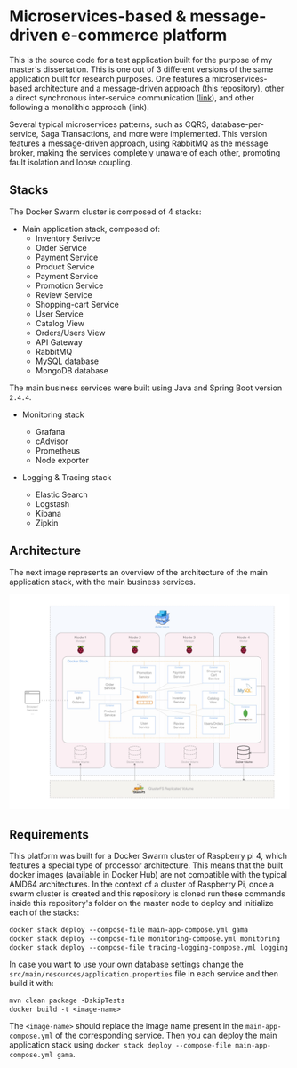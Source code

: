 # Microservices-based & message-driven e-commerce platform

This is the source code for a test application built for the purpose of my master's dissertation. 
This is one out of 3 different versions of the same application built for research purposes. One features a microservices-based architecture and a message-driven 
approach (this repository), other a direct synchronous inter-service communication ([link](https://github.com/leandrocosta16/gama-microservices-direct)), and other following a monolithic approach (link).

Several typical microservices patterns, such as CQRS, database-per-service, 
Saga Transactions, and more were implemented. This version features a message-driven approach, 
using RabbitMQ as the message broker, making the services completely unaware of each other, 
promoting fault isolation and loose coupling.


## Stacks

The Docker Swarm cluster is composed of 4 stacks:
- Main application stack, composed of:
  - Inventory Serivce
  - Order Service 
  - Payment Service
  - Product Service
  - Payment Service
  - Promotion Service
  - Review Service
  - Shopping-cart Service
  - User Service
  - Catalog View
  - Orders/Users View
  - API Gateway
  - RabbitMQ
  - MySQL database
  - MongoDB database
  
The main business services were built using Java and Spring Boot version `2.4.4`.

- Monitoring stack
  - Grafana
  - cAdvisor
  - Prometheus
  - Node exporter
  
- Logging & Tracing stack
  - Elastic Search
  - Logstash
  - Kibana
  - Zipkin
  
## Architecture

The next image represents an overview of the architecture of the main application stack, with the main business services.

![archietcture overview](https://raw.githubusercontent.com/leandrocosta16/gama-microservices/main/imgs/arch-overview.JPG?token=AKMPBABHHHBLLLUINCGSXQTBPQOPU)

## Requirements

This platform was built for a Docker Swarm cluster of Raspberry pi 4, which features a special type of processor architecture. 
This means that the built docker images (available in Docker Hub) are not compatible with the typical AMD64 architectures. 
In the context of a cluster of Raspberry Pi, once a swarm cluster is created and this repository is cloned run these commands inside this repository's
folder on the master node to deploy and initialize each of the stacks:

```
docker stack deploy --compose-file main-app-compose.yml gama
docker stack deploy --compose-file monitoring-compose.yml monitoring
docker stack deploy --compose-file tracing-logging-compose.yml logging
```

In case you want to use your own database settings change the `src/main/resources/application.properties` file in each service and then build it with:

```
mvn clean package -DskipTests  
docker build -t <image-name>
```
The `<image-name>` should replace the image name present in the `main-app-compose.yml` of the corresponding service. Then you can deploy the main application stack 
using `docker stack deploy --compose-file main-app-compose.yml gama`.


